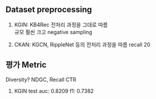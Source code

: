 ## Dataset preprocessing

1. KGIN: KB4Rec 전처리 과정을 그대로 따름  
   규모 훨씬 크고 negative sampling

2. CKAN: KGCN, RippleNet 등의 전처리 과정을 따름
   recall 20




## 평가 Metric
Diversity?
NDGC, Recall
CTR

1. KGIN test auc: 0.8209 f1: 0.7382